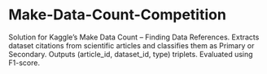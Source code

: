 # Make-Data-Count-Competition
Solution for Kaggle’s Make Data Count – Finding Data References. Extracts dataset citations from scientific articles and classifies them as Primary or Secondary. Outputs (article_id, dataset_id, type) triplets. Evaluated using F1-score.
